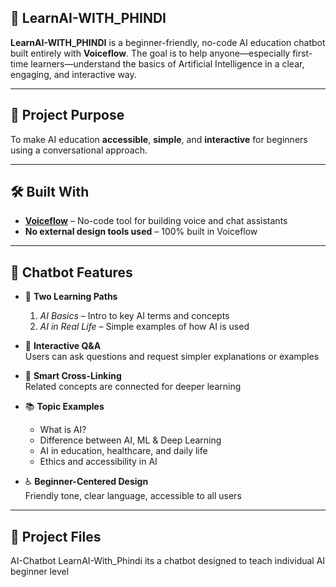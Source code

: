 ## 🤖 LearnAI-WITH_PHINDI

**LearnAI-WITH_PHINDI** is a beginner-friendly, no-code AI education chatbot built entirely with **Voiceflow**. The goal is to help anyone—especially first-time learners—understand the basics of Artificial Intelligence in a clear, engaging, and interactive way.

---

## 🎯 Project Purpose

To make AI education **accessible**, **simple**, and **interactive** for beginners using a conversational approach.

---

## 🛠️ Built With

- **[Voiceflow](https://www.voiceflow.com/)** – No-code tool for building voice and chat assistants  
- **No external design tools used** – 100% built in Voiceflow

---

## 🧠 Chatbot Features

- 💬 **Two Learning Paths**  
  1. *AI Basics* – Intro to key AI terms and concepts  
  2. *AI in Real Life* – Simple examples of how AI is used

- 🧩 **Interactive Q&A**  
  Users can ask questions and request simpler explanations or examples

- 🔁 **Smart Cross-Linking**  
  Related concepts are connected for deeper learning

- 📚 **Topic Examples**  
  - What is AI?
  - Difference between AI, ML & Deep Learning
  - AI in education, healthcare, and daily life
  - Ethics and accessibility in AI

- ♿ **Beginner-Centered Design**  
  Friendly tone, clear language, accessible to all users

---

## 📁 Project Files

 AI-Chatbot
LearnAI-With_Phindi its a chatbot designed to teach individual AI beginner level
